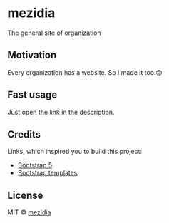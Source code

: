 # mezidia

The general site of organization

## Motivation

Every organization has a website. So I made it too.😊

## Fast usage

Just open the link in the description.

## Credits

Links, which inspired you to build this project: 

- [Bootstrap 5](https://v5.getbootstrap.com/)
- [Bootstrap templates](https://startbootstrap.com/themes)

## License

MIT © [mezidia](https://github.com/mezidia)
